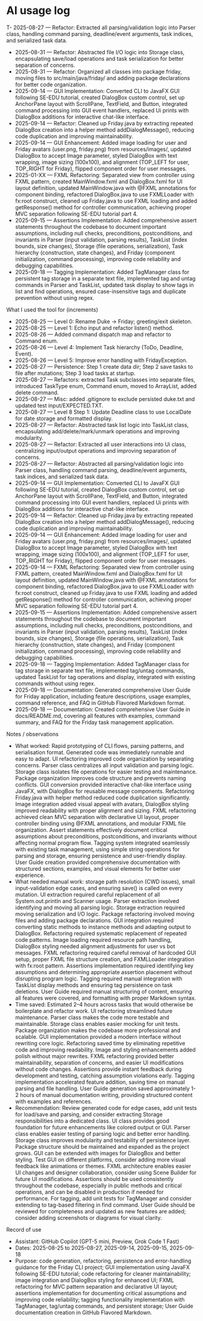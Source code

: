 # AI usage log

T- 2025-08-27 — Refactor: Extracted all parsing/validation logic into Parser class, handling command parsing, deadline/event arguments, task indices, and serialized task data.

- 2025-08-31 — Refactor: Abstracted file I/O logic into Storage class, encapsulating save/load operations and task serialization for better separation of concerns.
- 2025-08-31 — Refactor: Organized all classes into package friday, moving files to src/main/java/friday/ and adding package declarations for better code organization.
- 2025-09-14 — GUI Implementation: Converted CLI to JavaFX GUI following SE-EDU tutorial, created DialogBox custom control, set up AnchorPane layout with ScrollPane, TextField, and Button, integrated command processing into GUI event handlers, replaced Ui prints with DialogBox additions for interactive chat-like interface.
- 2025-09-14 — Refactor: Cleaned up Friday.java by extracting repeated DialogBox creation into a helper method addDialogMessage(), reducing code duplication and improving maintainability.
- 2025-09-14 — GUI Enhancement: Added image loading for user and Friday avatars (user.png, friday.png) from resources/images/, updated DialogBox to accept Image parameter, styled DialogBox with text wrapping, image sizing (100x100), and alignment (TOP_LEFT for user, TOP_RIGHT for Friday), flipped component order for user messages.
- 2025-01-XX — FXML Refactoring: Separated view from controller using FXML pattern, created MainWindow.fxml and DialogBox.fxml for UI layout definition, updated MainWindow.java with @FXML annotations for component binding, refactored DialogBox.java to use FXMLLoader with fx:root construct, cleaned up Friday.java to use FXML loading and added getResponse() method for controller communication, achieving proper MVC separation following SE-EDU tutorial part 4.
- 2025-09-15 — Assertions Implementation: Added comprehensive assert statements throughout the codebase to document important assumptions, including null checks, preconditions, postconditions, and invariants in Parser (input validation, parsing results), TaskList (index bounds, size changes), Storage (file operations, serialization), Task hierarchy (construction, state changes), and Friday (component initialization, command processing), improving code reliability and debugging capabilities.
- 2025-09-18 — Tagging Implementation: Added TagManager class for persistent tag storage in a separate text file, implemented tag and untag commands in Parser and TaskList, updated task display to show tags in list and find operations, ensured case-insensitive tags and duplicate prevention without using regex.

What I used the tool for (increments)

- 2025-08-25 — Level 0: Rename Duke -> Friday; greeting/exit skeleton.
- 2025-08-25 — Level 1: Echo input and refactor listen() method.
- 2025-08-26 — Added command dispatch map and refactor to Command enum.
- 2025-08-26 — Level 4: Implement Task hierarchy (ToDo, Deadline, Event).
- 2025-08-26 — Level 5: Improve error handling with FridayException.
- 2025-08-27 — Persistence: Step 1 create data dir; Step 2 save tasks to file after mutations; Step 3 load tasks at startup.
- 2025-08-27 — Refactors: extracted Task subclasses into separate files, introduced TaskType enum, Command enum, moved to ArrayList<Task>, added delete command.
- 2025-08-27 — Misc: added .gitignore to exclude persisted duke.txt and updated test input/EXPECTED.TXT.
- 2025-08-27 — Level 8 Step 1: Update Deadline class to use LocalDate for date storage and formatted display.
- 2025-08-27 — Refactor: Abstracted task list logic into TaskList class, encapsulating add/delete/mark/unmark operations and improving modularity.
- 2025-08-27 — Refactor: Extracted all user interactions into Ui class, centralizing input/output operations and improving separation of concerns.
- 2025-08-27 — Refactor: Abstracted all parsing/validation logic into Parser class, handling command parsing, deadline/event arguments, task indices, and serialized task data.
- 2025-09-14 — GUI Implementation: Converted CLI to JavaFX GUI following SE-EDU tutorial, created DialogBox custom control, set up AnchorPane layout with ScrollPane, TextField, and Button, integrated command processing into GUI event handlers, replaced Ui prints with DialogBox additions for interactive chat-like interface.
- 2025-09-14 — Refactor: Cleaned up Friday.java by extracting repeated DialogBox creation into a helper method addDialogMessage(), reducing code duplication and improving maintainability.
- 2025-09-14 — GUI Enhancement: Added image loading for user and Friday avatars (user.png, friday.png) from resources/images/, updated DialogBox to accept Image parameter, styled DialogBox with text wrapping, image sizing (100x100), and alignment (TOP_LEFT for user, TOP_RIGHT for Friday), flipped component order for user messages.
- 2025-09-14 — FXML Refactoring: Separated view from controller using FXML pattern, created MainWindow.fxml and DialogBox.fxml for UI layout definition, updated MainWindow.java with @FXML annotations for component binding, refactored DialogBox.java to use FXMLLoader with fx:root construct, cleaned up Friday.java to use FXML loading and added getResponse() method for controller communication, achieving proper MVC separation following SE-EDU tutorial part 4.
- 2025-09-15 — Assertions Implementation: Added comprehensive assert statements throughout the codebase to document important assumptions, including null checks, preconditions, postconditions, and invariants in Parser (input validation, parsing results), TaskList (index bounds, size changes), Storage (file operations, serialization), Task hierarchy (construction, state changes), and Friday (component initialization, command processing), improving code reliability and debugging capabilities.
- 2025-09-18 — Tagging Implementation: Added TagManager class for tag storage in separate text file, implemented tag/untag commands, updated TaskList for tag operations and display, integrated with existing commands without using regex.
- 2025-09-18 — Documentation: Generated comprehensive User Guide for Friday application, including feature descriptions, usage examples, command reference, and FAQ in GitHub Flavored Markdown format.
- 2025-09-18 — Documentation: Created comprehensive User Guide in docs/README.md, covering all features with examples, command summary, and FAQ for the Friday task management application.

Notes / observations

- What worked: Rapid prototyping of CLI flows, parsing patterns, and serialisation format. Generated code was immediately runnable and easy to adapt. UI refactoring improved code organization by separating concerns. Parser class centralizes all input validation and parsing logic. Storage class isolates file operations for easier testing and maintenance. Package organization improves code structure and prevents naming conflicts. GUI conversion provided interactive chat-like interface using JavaFX, with DialogBox for reusable message components. Refactoring Friday.java with helper method reduced code duplication significantly. Image integration added visual appeal with avatars, DialogBox styling improved readability with proper alignment and sizing. FXML refactoring achieved clean MVC separation with declarative UI layout, proper controller binding using @FXML annotations, and modular FXML file organization. Assert statements effectively document critical assumptions about preconditions, postconditions, and invariants without affecting normal program flow. Tagging system integrated seamlessly with existing task management, using simple string operations for parsing and storage, ensuring persistence and user-friendly display. User Guide creation provided comprehensive documentation with structured sections, examples, and visual elements for better user experience.
- What needed manual work: storage path resolution (CWD issues), small input-validation edge cases, and ensuring save() is called on every mutation. UI extraction required careful replacement of all System.out.println and Scanner usage. Parser extraction involved identifying and moving all parsing logic. Storage extraction required moving serialization and I/O logic. Package refactoring involved moving files and adding package declarations. GUI integration required converting static methods to instance methods and adapting output to DialogBox. Refactoring required systematic replacement of repeated code patterns. Image loading required resource path handling, DialogBox styling needed alignment adjustments for user vs bot messages. FXML refactoring required careful removal of hardcoded GUI setup, proper FXML file structure creation, and FXMLLoader integration with fx:root pattern. Assertions implementation required identifying key assumptions and determining appropriate assertion placement without disrupting program logic. Tagging required manual integration with TaskList display methods and ensuring tag persistence on task deletions. User Guide required manual structuring of content, ensuring all features were covered, and formatting with proper Markdown syntax.
- Time saved: Estimated 2–4 hours across tasks that would otherwise be boilerplate and refactor work. UI refactoring streamlined future maintenance. Parser class makes the code more testable and maintainable. Storage class enables easier mocking for unit tests. Package organization makes the codebase more professional and scalable. GUI implementation provided a modern interface without rewriting core logic. Refactoring saved time by eliminating repetitive code and improving readability. Image and styling enhancements added polish without major rewrites. FXML refactoring provided better maintainability, separation of concerns, and easier UI modifications without code changes. Assertions provide instant feedback during development and testing, catching assumption violations early. Tagging implementation accelerated feature addition, saving time on manual parsing and file handling. User Guide generation saved approximately 1-2 hours of manual documentation writing, providing structured content with examples and references.
- Recommendation: Review generated code for edge cases, add unit tests for load/save and parsing, and consider extracting Storage responsibilities into a dedicated class. UI class provides good foundation for future enhancements like colored output or GUI. Parser class enables easier testing of parsing logic and better error handling. Storage class improves modularity and testability of persistence layer. Package structure should be maintained and expanded as the project grows. GUI can be extended with images for DialogBox and better styling. Test GUI on different platforms, consider adding more visual feedback like animations or themes. FXML architecture enables easier UI changes and designer collaboration, consider using Scene Builder for future UI modifications. Assertions should be used consistently throughout the codebase, especially in public methods and critical operations, and can be disabled in production if needed for performance. For tagging, add unit tests for TagManager and consider extending to tag-based filtering in find command. User Guide should be reviewed for completeness and updated as new features are added; consider adding screenshots or diagrams for visual clarity.

Record of use

- Assistant: GitHub Copilot (GPT-5 mini, Preview, Grok Code 1 Fast)
- Dates: 2025-08-25 to 2025-08-27, 2025-09-14, 2025-09-15, 2025-09-18
- Purpose: code generation, refactoring, persistence and error-handling guidance for the Friday CLI project; GUI implementation using JavaFX following SE-EDU tutorial; code refactoring for cleaner maintainability; image integration and DialogBox styling for enhanced UI; FXML refactoring for MVC pattern separation and declarative UI layout; assertions implementation for documenting critical assumptions and improving code reliability; tagging functionality implementation with TagManager, tag/untag commands, and persistent storage; User Guide documentation creation in GitHub Flavored Markdown.
